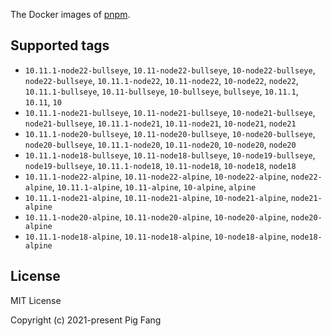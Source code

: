 The Docker images of [pnpm](https://pnpm.io).

## Supported tags

- `10.11.1-node22-bullseye`, `10.11-node22-bullseye`, `10-node22-bullseye`, `node22-bullseye`, `10.11.1-node22`, `10.11-node22`, `10-node22`, `node22`, `10.11.1-bullseye`, `10.11-bullseye`, `10-bullseye`, `bullseye`, `10.11.1`, `10.11`, `10`
- `10.11.1-node21-bullseye`, `10.11-node21-bullseye`, `10-node21-bullseye`, `node21-bullseye`, `10.11.1-node21`, `10.11-node21`, `10-node21`, `node21`
- `10.11.1-node20-bullseye`, `10.11-node20-bullseye`, `10-node20-bullseye`, `node20-bullseye`, `10.11.1-node20`, `10.11-node20`, `10-node20`, `node20`
- `10.11.1-node18-bullseye`, `10.11-node18-bullseye`, `10-node19-bullseye`, `node19-bullseye`, `10.11.1-node18`, `10.11-node18`, `10-node18`, `node18`
- `10.11.1-node22-alpine`, `10.11-node22-alpine`, `10-node22-alpine`, `node22-alpine`, `10.11.1-alpine`, `10.11-alpine`, `10-alpine`, `alpine`
- `10.11.1-node21-alpine`, `10.11-node21-alpine`, `10-node21-alpine`, `node21-alpine`
- `10.11.1-node20-alpine`, `10.11-node20-alpine`, `10-node20-alpine`, `node20-alpine`
- `10.11.1-node18-alpine`, `10.11-node18-alpine`, `10-node18-alpine`, `node18-alpine`

## License

MIT License

Copyright (c) 2021-present Pig Fang
